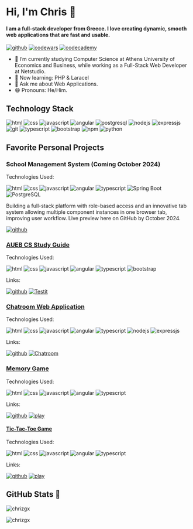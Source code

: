 <!-- <h1 align="center">Hi 👋, I'm Chriz</h1> -->
<!-- <h3 align="center">A passionate frontend developer from Greece</h3>-->

# Hi, I'm Chris 👋
#### I am a full-stack developer from Greece. I love creating dynamic, smooth web applications that are fast and usable.

[![github](https://img.shields.io/badge/Github-black?style=for-the-badge&logo=Github&logoColor=white)](https://github.com/chrizgx) [![codewars](https://img.shields.io/badge/Codewars-ff0000?style=for-the-badge&logo=Codewars&logoColor=white)](https://www.codewars.com/users/programmingGenius3000) [![codecademy](https://img.shields.io/badge/Codecademy-blue?style=for-the-badge&logo=Codecademy&logoColor=white)](https://www.codecademy.com/profiles/chrizgx)

- 🌱 I’m currently studying Computer Science at Athens University of Economics and Business, while working as a Full-Stack Web Developer at Netstudio.
- 📖 Now learning: PHP & Laracel
- 💬 Ask me about Web Applications.
- 😄 Pronouns: He/Him.

## Technology Stack

![html](https://img.shields.io/badge/Html-ff0000?style=for-the-badge&logo=Html5&logoColor=white) ![css](https://img.shields.io/badge/Css-blue?style=for-the-badge&logo=Css3&logoColor=white)  ![javascript](https://img.shields.io/badge/Javascript-yellow?style=for-the-badge&logo=Javascript&logoColor=white) ![angular](https://img.shields.io/badge/Angular-ff0000?style=for-the-badge&logo=Angular&logoColor=white) ![postgresql](https://img.shields.io/badge/Postgresql-blue?style=for-the-badge&logo=PostgreSQL&logoColor=white) ![nodejs](https://img.shields.io/badge/Node-js?style=for-the-badge&logo=Nodedotjs&logoColor=white) ![expressjs](https://img.shields.io/badge/Express-black?style=for-the-badge&logo=Express&logoColor=white) ![git](https://img.shields.io/badge/Git-ff0000?style=for-the-badge&logo=Git&logoColor=white) ![typescript](https://img.shields.io/badge/Typescript-blue?style=for-the-badge&logo=Typescript&logoColor=white) ![bootstrap](https://img.shields.io/badge/Bootstrap-purple?style=for-the-badge&logo=Bootstrap&logoColor=white) ![npm](https://img.shields.io/badge/Npm-ff0000?style=for-the-badge&logo=Npm&logoColor=white) ![python](https://img.shields.io/badge/Python-yellow?style=for-the-badge&logo=Python&logoColor=white)

## Favorite Personal Projects

### School Management System (Coming October 2024)

Technologies Used:

![html](https://img.shields.io/badge/Html-ff0000?style=for-the-badge&logo=Html5&logoColor=white) ![css](https://img.shields.io/badge/Css-blue?style=for-the-badge&logo=Css3&logoColor=white)  ![javascript](https://img.shields.io/badge/Javascript-yellow?style=for-the-badge&logo=Javascript&logoColor=white) ![angular](https://img.shields.io/badge/Angular-ff0000?style=for-the-badge&logo=Angular&logoColor=white) ![typescript](https://img.shields.io/badge/Typescript-blue?style=for-the-badge&logo=Typescript&logoColor=white) ![Spring Boot](https://img.shields.io/badge/Spring_Boot-js?style=for-the-badge&logo=springboot&logoColor=white) ![PostgreSQL](https://img.shields.io/badge/PostgreSQL-blue?style=for-the-badge&logo=PostgreSQL&logoColor=white)

Building a full-stack platform with role-based access and an innovative tab system allowing multiple component instances in one browser tab, improving user workflow. Live preview here on GitHub by October 2024.

[![github](https://img.shields.io/badge/View_Code-black?style=for-the-badge&logo=Github&logoColor=white)](https://github.com/chrizgx/school-management-backend)

### [AUEB CS Study Guide](https://aueb-study-guide.netlify.app)

Technologies Used:

![html](https://img.shields.io/badge/Html-ff0000?style=for-the-badge&logo=Html5&logoColor=white) ![css](https://img.shields.io/badge/Css-blue?style=for-the-badge&logo=Css3&logoColor=white)  ![javascript](https://img.shields.io/badge/Javascript-yellow?style=for-the-badge&logo=Javascript&logoColor=white) ![angular](https://img.shields.io/badge/Angular-ff0000?style=for-the-badge&logo=Angular&logoColor=white) ![typescript](https://img.shields.io/badge/Typescript-blue?style=for-the-badge&logo=Typescript&logoColor=white) ![bootstrap](https://img.shields.io/badge/Bootstrap-purple?style=for-the-badge&logo=Bootstrap&logoColor=white)

Links:

[![github](https://img.shields.io/badge/View_Code-black?style=for-the-badge&logo=Github&logoColor=white)](https://github.com/chrizgx/studyguide) [![Testit](https://img.shields.io/badge/Test_it-js?style=for-the-badge&logo=Ruff&logoColor=white)](https://aueb-study-guide.netlify.app/) 

### [Chatroom Web Application](https://github.com/chrizgx/chatroom)

Technologies Used:

![html](https://img.shields.io/badge/Html-ff0000?style=for-the-badge&logo=Html5&logoColor=white) ![css](https://img.shields.io/badge/Css-blue?style=for-the-badge&logo=Css3&logoColor=white)  ![javascript](https://img.shields.io/badge/Javascript-yellow?style=for-the-badge&logo=Javascript&logoColor=white) ![angular](https://img.shields.io/badge/Angular-ff0000?style=for-the-badge&logo=Angular&logoColor=white) ![typescript](https://img.shields.io/badge/Typescript-blue?style=for-the-badge&logo=Typescript&logoColor=white) ![nodejs](https://img.shields.io/badge/Node-js?style=for-the-badge&logo=Nodedotjs&logoColor=white) ![expressjs](https://img.shields.io/badge/Express-black?style=for-the-badge&logo=Express&logoColor=white)

Links:

[![github](https://img.shields.io/badge/View_Code-black?style=for-the-badge&logo=Github&logoColor=white)](https://github.com/chrizgx/chatroom) [![Chatroom](https://img.shields.io/badge/Chatroom-js?style=for-the-badge&logo=messenger&logoColor=white)](https://chriz-chatroom-61c4bdb7c191.herokuapp.com/) 

### [Memory Game](https://chriz-memory.netlify.app/)

Technologies Used:

![html](https://img.shields.io/badge/Html-ff0000?style=for-the-badge&logo=Html5&logoColor=white) ![css](https://img.shields.io/badge/Css-blue?style=for-the-badge&logo=Css3&logoColor=white)  ![javascript](https://img.shields.io/badge/Javascript-yellow?style=for-the-badge&logo=Javascript&logoColor=white) ![angular](https://img.shields.io/badge/Angular-ff0000?style=for-the-badge&logo=Angular&logoColor=white) ![typescript](https://img.shields.io/badge/Typescript-blue?style=for-the-badge&logo=Typescript&logoColor=white)

Links: 

[![github](https://img.shields.io/badge/View_Code-black?style=for-the-badge&logo=Github&logoColor=white)](https://github.com/chrizgx/memory-game) [![play](https://img.shields.io/badge/Play-js?style=for-the-badge&logo=Ruff&logoColor=white)](https://chriz-memory.netlify.app)

#### [Tic-Tac-Toe Game](https://tic-tac-toe-chriz.netlify.app/)

Technologies Used:

![html](https://img.shields.io/badge/Html-ff0000?style=for-the-badge&logo=Html5&logoColor=white) ![css](https://img.shields.io/badge/Css-blue?style=for-the-badge&logo=Css3&logoColor=white)  ![javascript](https://img.shields.io/badge/Javascript-yellow?style=for-the-badge&logo=Javascript&logoColor=white) ![angular](https://img.shields.io/badge/Angular-ff0000?style=for-the-badge&logo=Angular&logoColor=white) ![typescript](https://img.shields.io/badge/Typescript-blue?style=for-the-badge&logo=Typescript&logoColor=white)

Links: 

[![github](https://img.shields.io/badge/View_Code-black?style=for-the-badge&logo=Github&logoColor=white)](https://github.com/chrizgx/tic-tac-toe) [![play](https://img.shields.io/badge/Play-js?style=for-the-badge&logo=Ruff&logoColor=white)](https://tic-tac-toe-chriz.netlify.app)

## GitHub Stats 🌈
<!-- <p>&nbsp;<img align="center" src="https://github-readme-stats.vercel.app/api?username=chrizgx&show_icons=true&locale=en" alt="chrizgx" /></p> -->

<p><img align="center" src="https://github-readme-stats.vercel.app/api/top-langs?username=chrizgx&show_icons=true&locale=en&layout=compact" alt="chrizgx" /></p>

<p><img align="center" src="https://github-readme-streak-stats.herokuapp.com/?user=chrizgx&" alt="chrizgx" /></p>




<!--
**chrizgx/chrizgx** is a ✨ _special_ ✨ repository because its `README.md` (this file) appears on your GitHub profile.

Here are some ideas to get you started:

- 🔭 I’m currently working on ...
- 🌱 I’m currently learning ...
- 👯 I’m looking to collaborate on ...
- 🤔 I’m looking for help with ...
- 💬 Ask me about ...
- 📫 How to reach me: ...
- 😄 Pronouns: ...
- ⚡ Fun fact: ...
-->
